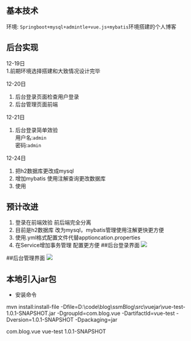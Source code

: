 
## 基本技术

环境: `Springboot+mysql+admintle+vue.js+mybatis`环境搭建的个人博客


## 后台实现
12-19日<br>
1.前期环境选择搭建和大致情况设计完毕

12-20日<br>
1. 后台登录页面检查用户登录
2. 后台管理页面前端

12-21日<br>
1. 后台登录简单效验<br>
		用户名:`admin`  
		密码:`admin`

12-24日<br>
1.  把h2数据库更改成mysql
2.  增加mybatis 使用注解查询更改数据库
3.  使用
## 预计改进
1. 登录在前端效验 前后端完全分离<br>
2. 目前是h2数据库 改为mysql，mybatis管理使用注解更快更方便
3. 使用.yml格式配置文件代替apptioncation.properties
4. 在Service增加事务管理
配置更方便
##后台登录界面
 ![](https://i.imgur.com/axudahd.png)

##后台管理界面
![](https://i.imgur.com/A7dJ0IM.png)


## 本地引入jar包
- 安装命令


mvn install:install-file -Dfile=D:\code\blog\ssmBlog\src\vuejar\vue-test-1.0.1-SNAPSHOT.jar -DgroupId=com.blog.vue -DartifactId=vue-test  -Dversion=1.0.1-SNAPSHOT -Dpackaging=jar

<groupId>com.blog.vue</groupId>
    <artifactId>vue-test</artifactId>
    <version>1.0.1-SNAPSHOT</version>
